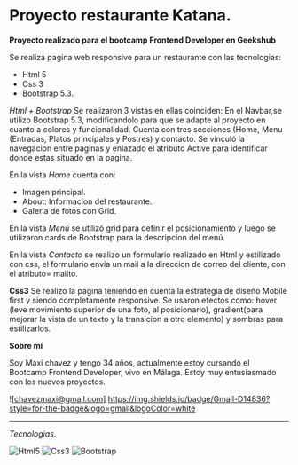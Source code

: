 # Proyecto restaurante Katana.

**Proyecto realizado para el bootcamp Frontend Developer en Geekshub**

Se realiza pagina web responsive para un restaurante con las tecnologias:

- Html 5
- Css 3
- Bootstrap 5.3.

_Html + Bootstrap_
Se realizaron 3 vistas en ellas coinciden:
En el Navbar,se utilizo Bootstrap 5.3, modificandolo para que se adapte al proyecto en cuanto a colores y funcionalidad. Cuenta con tres secciones (Home, Menu (Entradas, Platos principales y Postres) y contacto. Se vinculó la navegacion entre paginas y enlazado el atributo Active para identificar donde estas situado en la pagina.

En la vista _Home_ cuenta con:

- Imagen principal.
- About: Informacion del restaurante.
- Galeria de fotos con Grid.

En la vista _Menú_ se utilizó grid para definir el posicionamiento y luego se utilizaron cards de Bootstrap para la descripcion del menú.

En la vista _Contacto_ se realizo un formulario realizado en Html y estilizado con css, el formulario envia un mail a la direccion de correo del cliente, con el atributo= mailto.

**Css3**
Se realizo la pagina teniendo en cuenta la estrategia de diseño Mobile first y siendo completamente responsive.
Se usaron efectos como: hover (leve movimiento superior de una foto, al posicionarlo), gradient(para mejorar la vista de un texto y la transicion a otro elemento) y sombras para estilizarlos.

**Sobre mí**

Soy Maxi chavez y tengo 34 años, actualmente estoy cursando el Bootcamp Frontend Developer, vivo en Málaga. Estoy muy entusiasmado con los nuevos proyectos.

![chavezmaxi@gmail.com] https://img.shields.io/badge/Gmail-D14836?style=for-the-badge&logo=gmail&logoColor=white

---

_Tecnologias._

![Html5](https://img.shields.io/badge/HTML5-E34F26?style=for-the-badge&logo=html5&logoColor=white)
![Css3](https://img.shields.io/badge/CSS3-1572B6?style=for-the-badge&logo=css3&logoColor=white)
![Bootstrap](https://img.shields.io/badge/Bootstrap-563D7C?style=for-the-badge&logo=bootstrap&logoColor=white)
